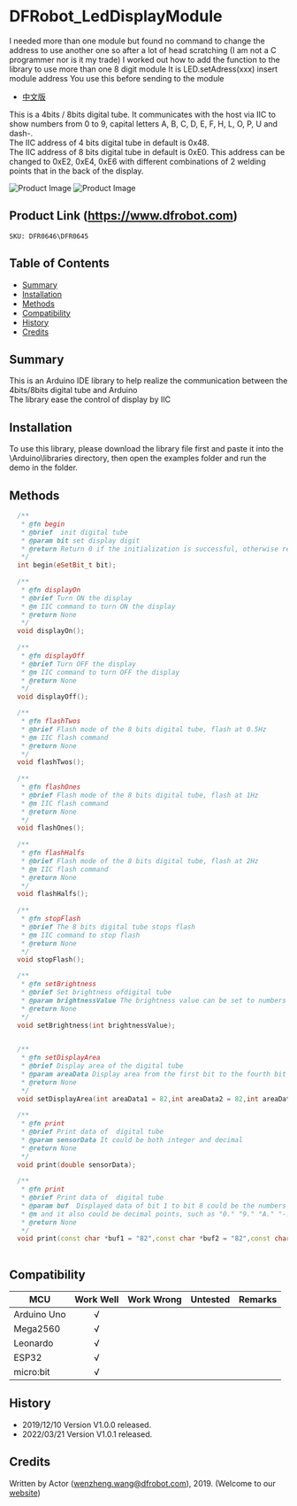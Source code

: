 # DFRobot_LedDisplayModule

I needed more than one module but found no command to change the address to use another one
so after a lot of head scratching (I am not a C programmer nor is it my trade)
I worked out how to add the function to the library to use more than one 8 digit module
It is  LED.setAdress(xxx) insert module address
You use this before sending to the module

* [中文版](./README_CN.md)
  
This is a 4bits / 8bits digital tube. It communicates with the host via IIC to show numbers from 0 to 9, capital letters A, B, C, D, E, F, H, L, O, P, U and dash-. <br>
The IIC address of 4 bits digital tube in default is 0x48. <br>
The IIC address of 8 bits digital tube in default is 0xE0. This address can be changed to 0xE2, 0xE4, 0xE6 with different combinations of 2 welding points that in the back of the display. <br>

![Product Image](./resources/images/DFR0646.png)
![Product Image](./resources/images/DFR0645.png)

## Product Link (https://www.dfrobot.com)
    SKU: DFR0646\DFR0645
    
## Table of Contents
  - [Summary](#summary)
  - [Installation](#installation)
  - [Methods](#methods)
  - [Compatibility](#compatibility)
  - [History](#history)
  - [Credits](#credits)

## Summary
This is an Arduino IDE library to help realize the communication between the 4bits/8bits digital tube and Arduino<br>
The library ease the control of display by IIC<br>

## Installation

To use this library, please download the library file first and paste it into the \Arduino\libraries directory, then open the examples folder and run the demo in the folder.

## Methods

```C++
  /**
   * @fn begin
   * @brief  init digital tube
   * @param bit set display digit
   * @return Return 0 if the initialization is successful, otherwise return non-zero
   */
  int begin(eSetBit_t bit);
  
  /**
   * @fn displayOn
   * @brief Turn ON the display
   * @n IIC command to turn ON the display
   * @return None
   */
  void displayOn();
  
  /**
   * @fn displayOff
   * @brief Turn OFF the display 
   * @n IIC command to turn OFF the display
   * @return None
   */  
  void displayOff();

  /**
   * @fn flashTwos
   * @brief Flash mode of the 8 bits digital tube, flash at 0.5Hz
   * @n IIC flash command
   * @return None
   */
  void flashTwos();
  
  /**
   * @fn flashOnes
   * @brief Flash mode of the 8 bits digital tube, flash at 1Hz
   * @n IIC flash command
   * @return None
   */
  void flashOnes();
  
  /**
   * @fn flashHalfs
   * @brief Flash mode of the 8 bits digital tube, flash at 2Hz
   * @n IIC flash command
   * @return None
   */
  void flashHalfs();
  
  /**
   * @fn stopFlash
   * @brief The 8 bits digital tube stops flash 
   * @n IIC command to stop flash
   * @return None
   */
  void stopFlash();

  /**
   * @fn setBrightness
   * @brief Set brightness ofdigital tube
   * @param brightnessValue The brightness value can be set to numbers 1~8
   * @return None
   */
  void setBrightness(int brightnessValue); 

  
  /**
   * @fn setDisplayArea
   * @brief Display area of the digital tube
   * @param areaData Display area from the first bit to the fourth bit could be number 1~4.
   * @return None
   */
  void setDisplayArea(int areaData1 = 82,int areaData2 = 82,int areaData3 = 82,int areaData4 = 82,int areaData5 = 82,int areaData6 = 82,int areaData7 = 82,int areaData8 = 82);
  
  /**
   * @fn print
   * @brief Print data of  digital tube
   * @param sensorData It could be both integer and decimal
   * @return None
   */  
  void print(double sensorData);
  
  /**
   * @fn print
   * @brief Print data of  digital tube
   * @param buf  Displayed data of bit 1 to bit 8 could be the numbers 0 to 9, capital letters A, B, C, D, E, F, H, L, O, P, U and dash-,
   * @n and it also could be decimal points, such as "0." "9." "A." "-."
   * @return None
   */
  void print(const char *buf1 = "82",const char *buf2 = "82",const char *buf3 = "82",const char *buf4 = "82",const char *buf5 = "82",const char *buf6 = "82",const char *buf7 = "82",const char *buf8 = "82");
  
```

## Compatibility

MCU                | Work Well    | Work Wrong   | Untested    | Remarks
------------------ | :----------: | :----------: | :---------: | -----
Arduino Uno        |      √       |              |             | 
Mega2560           |      √       |              |             | 
Leonardo           |      √       |              |             | 
ESP32              |      √       |              |             | 
micro:bit          |      √       |              |             | 

## History

- 2019/12/10 Version V1.0.0 released.
- 2022/03/21 Version V1.0.1 released.

## Credits

Written by Actor (wenzheng.wang@dfrobot.com), 2019. (Welcome to our [website](https://www.dfrobot.com/))





